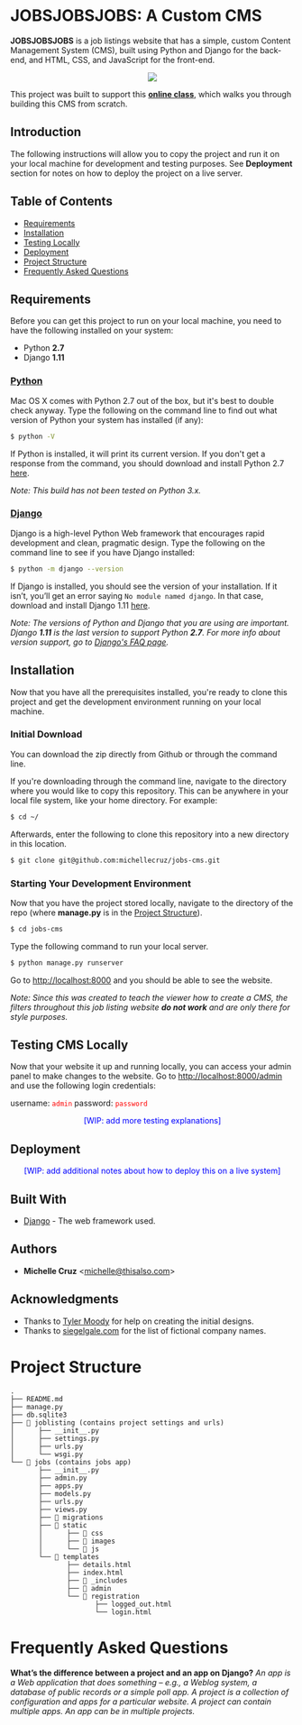 # JOBSJOBSJOBS: A Custom CMS

**JOBSJOBSJOBS** is a job listings website that has a simple, custom Content Management System (CMS), built using Python and Django for the back-end, and HTML, CSS, and JavaScript for the front-end.

<p align="center">
  <kbd><img src="../assets/cms.gif?raw=true"></kbd>
</p>

This project was built to support this **[online class]()**, which walks you through building this CMS from scratch.

## Introduction

The following instructions will allow you to copy the project and run it on your local machine for development and testing purposes. See **Deployment** section for notes on how to deploy the project on a live server.

## Table of Contents
* [Requirements](#requirements)
* [Installation](#installation)
* [Testing Locally](#testing-locally)
* [Deployment](#deployment)
* [Project Structure](#project-structure)
* [Frequently Asked Questions](#faqs)

## <a name="requirements"></a>Requirements

Before you can get this project to run on your local machine, you need to have the following installed on your system:

* Python **2.7**
* Django **1.11**

### **[Python]()**
Mac OS X comes with Python 2.7 out of the box, but it's best to double check anyway. Type the following on the command line to find out what version of Python your system has installed (if any):

```bash
$ python -V
```
If Python is installed, it will print its current version. If you don't get a response from the command, you should download and install Python 2.7 [here](https://www.python.org/downloads/).

_Note: This build has not been tested on Python 3.x._


### **[Django]()**
Django is a high-level Python Web framework that encourages rapid development and clean, pragmatic design. Type the following on the command line to see if you have Django installed:

```bash
$ python -m django --version
```
If Django is installed, you should see the version of your installation. If it isn’t, you’ll get an error saying `No module named django`. In that case, download and install Django 1.11 [here](https://www.djangoproject.com/download/1.11.13/tarball).

_Note: The versions of Python and Django that you are using are important. Django **1.11** is the last version to support Python **2.7**. For more info about version support, go to [Django's FAQ page](https://docs.djangoproject.com/en/1.11/faq/install/#faq-python-version-support)._

## <a name="installation"></a>Installation

Now that you have all the prerequisites installed, you're ready to clone this project and get the development environment running on your local machine.

### Initial Download

You can download the zip directly from Github or through the command line.

If you're downloading through the command line, navigate to the directory where you would like to copy this repository. This can be anywhere in your local file system, like your home directory. For example:

```bash
$ cd ~/
```

Afterwards, enter the following to clone this repository into a new directory in this location.

```bash
$ git clone git@github.com:michellecruz/jobs-cms.git
```

### Starting Your Development Environment

Now that you have the project stored locally, navigate to the directory of the repo (where **manage.py** is in the [Project Structure](#project-structure)).

```bash
$ cd jobs-cms
```

Type the following command to run your local server.

```bash
$ python manage.py runserver
```
Go to [http://localhost:8000](http://localhost:8000) and you should be able to see the website.

_Note: Since this was created to teach the viewer how to create a CMS, the filters throughout this job listing website **do not work** and are only there for style purposes._

## <a name="testing-locally"></a>Testing CMS Locally

Now that your website it up and running locally, you can access your admin panel to make changes to the website. Go to [http://localhost:8000/admin](http://localhost:8000/admin) and use the following login credentials:

username: <font color="red">```admin```</font>
password: <font color="red">```password```</font>

<font color="blue"><center>[WIP: add more testing explanations]</center></font>

## <a name="deployment"></a>Deployment

<font color="blue"><center>[WIP: add additional notes about how to deploy this on a live system]</center></font>

## Built With

* [Django]() - The web framework used.

## Authors

* **Michelle Cruz** <[michelle@thisalso.com](mailto:michelle@thisalso.com)>

## Acknowledgments

* Thanks to [Tyler Moody]() for help on creating the initial designs.
* Thanks to [siegelgale.com](http://www.siegelgale.com/brand-naming-8-great-fake-company-names) for the list of fictional company names.

# <a name="project-structure"></a>Project Structure
```
.
├── README.md
├── manage.py
├── db.sqlite3
├── 📁 joblisting (contains project settings and urls)
│      ├── __init__.py
│      ├── settings.py
│      ├── urls.py
│      └── wsgi.py
└── 📁 jobs (contains jobs app)
       ├── __init__.py
       ├── admin.py
       ├── apps.py
       ├── models.py
       ├── urls.py
       ├── views.py
       ├── 📁 migrations
       ├── 📁 static
       │      ├── 📁 css
       │      ├── 📁 images
       │      └── 📁 js
       └── 📁 templates
              ├── details.html
              ├── index.html
              ├── 📁 _includes
              ├── 📁 admin
              └── 📁 registration
                     ├── logged_out.html
                     └── login.html
```

# <a name="faqs"></a>Frequently Asked Questions

**What’s the difference between a project and an app on Django?**
*An app is a Web application that does something – e.g., a Weblog system, a database of public records or a simple poll app. A project is a collection of configuration and apps for a particular website. A project can contain multiple apps. An app can be in multiple projects.*
